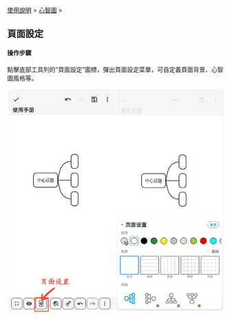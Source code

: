 [使用說明](/dragonnest/drawnote/manual/zh) > [心智圖](/dragonnest/drawnote/manual/zh/mind_mapping) >

頁面設定
---
#### 操作步驟

點擊底部工具列的“頁面設定”圖標，彈出頁面設定菜單，可自定義頁面背景、心智圖風格等。

![](imgs/page_settings.png)